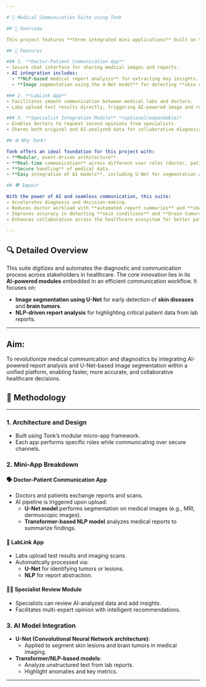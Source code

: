 ```yaml
---

# 🏥 Medical Communication Suite using Tonk

## 📌 Overview

This project features **three integrated mini-applications** built on the **Tonk** platform, tailored to enhance communication and diagnostics in the **medical field**. It connects **doctors, patients, and diagnostic labs**, powered by **AI-driven capabilities** like **report analysis** using NLP and **image segmentation** using the **U-Net model** for detecting **skin diseases** and **brain tumors**.

## 🧠 Features

### 1. **Doctor-Patient Communication App**
- Secure chat interface for sharing medical images and reports.
- AI integration includes:
  - **NLP-based medical report analysis** for extracting key insights.
  - **Image segmentation using the U-Net model** for detecting **skin conditions** and **brain tumors**.

### 2. **LabLink App**
- Facilitates smooth communication between medical labs and doctors.
- Labs upload test results directly, triggering AI-powered image and report analysis.

### 3. **Specialist Integration Module** *(optional/expandable)*
- Enables doctors to request second opinions from specialists.
- Shares both original and AI-analyzed data for collaborative diagnosis.

## ⚙️ Why Tonk?

Tonk offers an ideal foundation for this project with:
- **Modular, event-driven architecture**.
- **Real-time communication** across different user roles (doctor, patient, lab).
- **Secure handling** of medical data.
- **Easy integration of AI models**, including U-Net for segmentation and transformer models for NLP.

## 🌍 Impact

With the power of AI and seamless communication, this suite:
- Accelerates diagnosis and decision-making.
- Reduces doctor workload with **automated report summaries** and **image segmentation**.
- Improves accuracy in detecting **skin conditions** and **brain tumors**.
- Enhances collaboration across the healthcare ecosystem for better patient outcomes.

---
```


## 🔍 Detailed Overview

This suite digitizes and automates the diagnostic and communication process across stakeholders in healthcare. The core innovation lies in its **AI-powered modules** embedded in an efficient communication workflow. It focuses on:

- **Image segmentation using U-Net** for early detection of **skin diseases** and **brain tumors**.
- **NLP-driven report analysis** for highlighting critical patient data from lab reports.

---
##  Aim:
To revolutionize medical communication and diagnostics by integrating AI-powered report analysis and U-Net-based image segmentation within a unified platform, enabling faster, more accurate, and collaborative healthcare decisions.
## 🧪 Methodology
---
### 1. **Architecture and Design**
- Built using Tonk’s modular micro-app framework.
- Each app performs specific roles while communicating over secure channels.

### 2. **Mini-App Breakdown**

#### 🗣️ **Doctor-Patient Communication App**
- Doctors and patients exchange reports and scans.
- AI pipeline is triggered upon upload:
  - **U-Net model** performs segmentation on medical images (e.g., MRI, dermoscopic images).
  - **Transformer-based NLP model** analyzes medical reports to summarize findings.

#### 🔬 **LabLink App**
- Labs upload test results and imaging scans.
- Automatically processed via:
  - **U-Net** for identifying tumors or lesions.
  - **NLP** for report abstraction.

#### 🧑‍⚕️ **Specialist Review Module**
- Specialists can review AI-analyzed data and add insights.
- Facilitates multi-expert opinion with intelligent recommendations.

### 3. **AI Model Integration**
- **U-Net (Convolutional Neural Network architecture)**:
  - Applied to segment skin lesions and brain tumors in medical imaging.
- **Transformer/NLP-based models**:
  - Analyze unstructured text from lab reports.
  - Highlight anomalies and key metrics.

---
